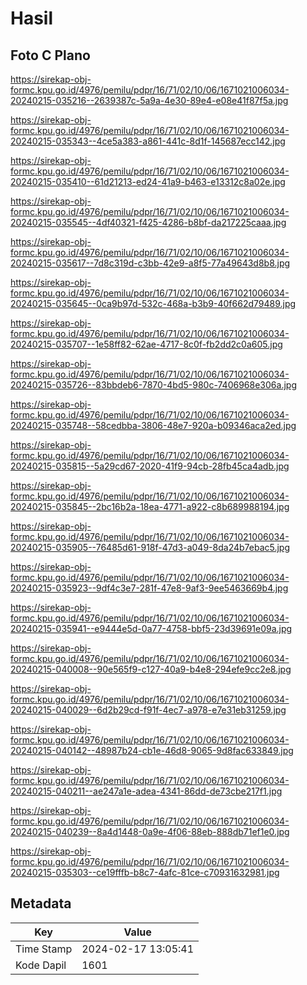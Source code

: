 # Hasil

## Foto C Plano

https://sirekap-obj-formc.kpu.go.id/4976/pemilu/pdpr/16/71/02/10/06/1671021006034-20240215-035216--2639387c-5a9a-4e30-89e4-e08e41f87f5a.jpg

https://sirekap-obj-formc.kpu.go.id/4976/pemilu/pdpr/16/71/02/10/06/1671021006034-20240215-035343--4ce5a383-a861-441c-8d1f-145687ecc142.jpg

https://sirekap-obj-formc.kpu.go.id/4976/pemilu/pdpr/16/71/02/10/06/1671021006034-20240215-035410--61d21213-ed24-41a9-b463-e13312c8a02e.jpg

https://sirekap-obj-formc.kpu.go.id/4976/pemilu/pdpr/16/71/02/10/06/1671021006034-20240215-035545--4df40321-f425-4286-b8bf-da217225caaa.jpg

https://sirekap-obj-formc.kpu.go.id/4976/pemilu/pdpr/16/71/02/10/06/1671021006034-20240215-035617--7d8c319d-c3bb-42e9-a8f5-77a49643d8b8.jpg

https://sirekap-obj-formc.kpu.go.id/4976/pemilu/pdpr/16/71/02/10/06/1671021006034-20240215-035645--0ca9b97d-532c-468a-b3b9-40f662d79489.jpg

https://sirekap-obj-formc.kpu.go.id/4976/pemilu/pdpr/16/71/02/10/06/1671021006034-20240215-035707--1e58ff82-62ae-4717-8c0f-fb2dd2c0a605.jpg

https://sirekap-obj-formc.kpu.go.id/4976/pemilu/pdpr/16/71/02/10/06/1671021006034-20240215-035726--83bbdeb6-7870-4bd5-980c-7406968e306a.jpg

https://sirekap-obj-formc.kpu.go.id/4976/pemilu/pdpr/16/71/02/10/06/1671021006034-20240215-035748--58cedbba-3806-48e7-920a-b09346aca2ed.jpg

https://sirekap-obj-formc.kpu.go.id/4976/pemilu/pdpr/16/71/02/10/06/1671021006034-20240215-035815--5a29cd67-2020-41f9-94cb-28fb45ca4adb.jpg

https://sirekap-obj-formc.kpu.go.id/4976/pemilu/pdpr/16/71/02/10/06/1671021006034-20240215-035845--2bc16b2a-18ea-4771-a922-c8b689988194.jpg

https://sirekap-obj-formc.kpu.go.id/4976/pemilu/pdpr/16/71/02/10/06/1671021006034-20240215-035905--76485d61-918f-47d3-a049-8da24b7ebac5.jpg

https://sirekap-obj-formc.kpu.go.id/4976/pemilu/pdpr/16/71/02/10/06/1671021006034-20240215-035923--9df4c3e7-281f-47e8-9af3-9ee5463669b4.jpg

https://sirekap-obj-formc.kpu.go.id/4976/pemilu/pdpr/16/71/02/10/06/1671021006034-20240215-035941--e9444e5d-0a77-4758-bbf5-23d39691e09a.jpg

https://sirekap-obj-formc.kpu.go.id/4976/pemilu/pdpr/16/71/02/10/06/1671021006034-20240215-040008--90e565f9-c127-40a9-b4e8-294efe9cc2e8.jpg

https://sirekap-obj-formc.kpu.go.id/4976/pemilu/pdpr/16/71/02/10/06/1671021006034-20240215-040029--6d2b29cd-f91f-4ec7-a978-e7e31eb31259.jpg

https://sirekap-obj-formc.kpu.go.id/4976/pemilu/pdpr/16/71/02/10/06/1671021006034-20240215-040142--48987b24-cb1e-46d8-9065-9d8fac633849.jpg

https://sirekap-obj-formc.kpu.go.id/4976/pemilu/pdpr/16/71/02/10/06/1671021006034-20240215-040211--ae247a1e-adea-4341-86dd-de73cbe217f1.jpg

https://sirekap-obj-formc.kpu.go.id/4976/pemilu/pdpr/16/71/02/10/06/1671021006034-20240215-040239--8a4d1448-0a9e-4f06-88eb-888db71ef1e0.jpg

https://sirekap-obj-formc.kpu.go.id/4976/pemilu/pdpr/16/71/02/10/06/1671021006034-20240215-035303--ce19fffb-b8c7-4afc-81ce-c70931632981.jpg


## Metadata

| Key        | Value               |
| ---------- | ------------------- |
| Time Stamp | 2024-02-17 13:05:41 |
| Kode Dapil | 1601                |



